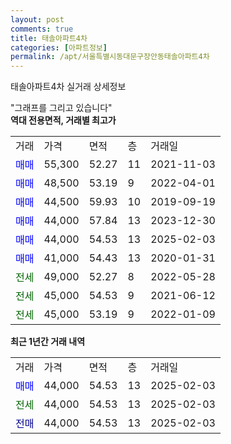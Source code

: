```yaml
---
layout: post
comments: true
title: 태솔아파트4차
categories: [아파트정보]
permalink: /apt/서울특별시동대문구장안동태솔아파트4차
---
```


태솔아파트4차 실거래 상세정보

<script type="text/javascript">
  google.charts.load('current', {'packages':['line', 'corechart']});
  google.charts.setOnLoadCallback(drawChart);

  function drawChart() {
    var data = new google.visualization.DataTable();
    data.addColumn('date', '거래일');
    data.addColumn('number', "매매");
    data.addColumn('number', "전세");
    data.addColumn('number', "전매");

    data.addRows([[new Date(Date.parse("2025-02-03")), 44000, null, null], [new Date(Date.parse("2025-02-03")), null, 44000, null], [new Date(Date.parse("2025-02-03")), null, null, 44000]]);

    var options = {
      hAxis: {
        format: 'yyyy/MM/dd'
      },    
      lineWidth: 0,
      pointsVisible: true,    
      title: '최근 1년간 유형별 실거래가 분포',
      legend: { position: 'bottom' }
    };

    var formatter = new google.visualization.NumberFormat({pattern:'###,###'} );
    formatter.format(data, 1);
    formatter.format(data, 2);
    
    setTimeout(function() {
        var chart = new google.visualization.LineChart(document.getElementById('columnchart_material'));
        chart.draw(data, (options));
        document.getElementById('loading').style.display = 'none';
    }, 200);
  }
</script>


<div id="loading" style="z-index:20; display: block; margin-left: 0px">"그래프를 그리고 있습니다"</div>
<div id="columnchart_material" style="width: 95%; margin-left: 0px; display: block"></div>
<!-- contents start -->
<b>역대 전용면적, 거래별 최고가</b>
<table class="sortable">
    <tr>
      <td>거래</td>
      <td>가격</td>
      <td>면적</td>
      <td>층</td>
      <td>거래일</td>
    </tr>
        <tr>
          <td><a style="color: blue">매매</a></td>
          <td>55,300</td>
          <td>52.27</td>
          <td>11</td>
          <td>2021-11-03</td>
        </tr>            <tr>
          <td><a style="color: blue">매매</a></td>
          <td>48,500</td>
          <td>53.19</td>
          <td>9</td>
          <td>2022-04-01</td>
        </tr>            <tr>
          <td><a style="color: blue">매매</a></td>
          <td>44,500</td>
          <td>59.93</td>
          <td>10</td>
          <td>2019-09-19</td>
        </tr>            <tr>
          <td><a style="color: blue">매매</a></td>
          <td>44,000</td>
          <td>57.84</td>
          <td>13</td>
          <td>2023-12-30</td>
        </tr>            <tr>
          <td><a style="color: blue">매매</a></td>
          <td>44,000</td>
          <td>54.53</td>
          <td>13</td>
          <td>2025-02-03</td>
        </tr>            <tr>
          <td><a style="color: blue">매매</a></td>
          <td>41,000</td>
          <td>54.43</td>
          <td>13</td>
          <td>2020-01-31</td>
        </tr>        
        <tr>
              <td><a style="color: darkgreen">전세</a></td>
              <td>49,000</td>
              <td>52.27</td>
              <td>8</td>
              <td>2022-05-28</td>
            </tr>            <tr>
              <td><a style="color: darkgreen">전세</a></td>
              <td>45,000</td>
              <td>54.53</td>
              <td>9</td>
              <td>2021-06-12</td>
            </tr>            <tr>
              <td><a style="color: darkgreen">전세</a></td>
              <td>45,000</td>
              <td>53.19</td>
              <td>9</td>
              <td>2022-01-09</td>
            </tr>        
    
</table>

<b>최근 1년간 거래 내역</b>

<table class="sortable">
    <tr>
      <td>거래</td>
      <td>가격</td>
      <td>면적</td>
      <td>층</td>
      <td>거래일</td>
    </tr>
    <tr>
      <td><a style="color: blue">매매</a></td>
      <td>44,000</td>
      <td>54.53</td>
      <td>13</td>
      <td>2025-02-03</td>
    </tr>          <tr>
      <td><a style="color: darkgreen">전세</a></td>
      <td>44,000</td>
      <td>54.53</td>
      <td>13</td>
      <td>2025-02-03</td>
    </tr>          <tr>
      <td><a style="color: darkblue">전매</a></td>
      <td>44,000</td>
      <td>54.53</td>
      <td>13</td>
      <td>2025-02-03</td>
    </tr>      </table>
<!-- contents end -->    

